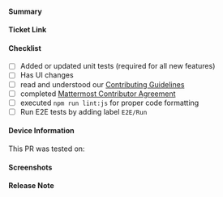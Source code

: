 <!-- Thank you for contributing a pull request! Here are a few tips to help you:

1. If this is your first contribution, make sure you've read the Contribution Checklist https://developers.mattermost.com/contribute/getting-started/contribution-checklist/
2. Read our blog post about "Submitting Great PRs" https://developers.mattermost.com/blog/2019-01-24-submitting-great-prs
3. Take a look at other repository specific documentation at https://developers.mattermost.com/contribute
-->

#### Summary
<!--
A brief description of what this pull request does.
-->

#### Ticket Link
<!--
If this pull request addresses a Help Wanted ticket, please link the relevant GitHub issue, e.g.

  Fixes https://github.com/mattermost/desktop/issues/XXXXX

Otherwise, link the JIRA ticket.
-->

#### Checklist
<!--
Place an '[x]' (no spaces) in all applicable fields. Please remove unrelated fields.
-->
- [ ] Added or updated unit tests (required for all new features)
- [ ] Has UI changes
- [ ] read and understood our [Contributing Guidelines](https://github.com/mattermost/desktop/blob/master/CONTRIBUTING.md)
- [ ] completed [Mattermost Contributor Agreement](https://mattermost.com/contribute/)
- [ ] executed `npm run lint:js` for proper code formatting
- [ ] Run E2E tests by adding label `E2E/Run`

#### Device Information
This PR was tested on: <!-- Device name(s), OS version(s) -->

#### Screenshots
<!--
If the PR includes UI changes, include screenshots/GIFs.
-->

#### Release Note
<!--
Add a release note for each of the following conditions:

* New features and improvements, including behavioural changes, UI changes
* Bug fixes and fixes of previous known issues
* Deprecation warnings, breaking changes, or compatibility notes

If no release notes are required write NONE. Use past-tense. Newlines are stripped.

Examples:

```release-note
Added a new config setting ServiceSettings.FooBar. Added a new column Foo to the Users table.
```

```release-note
NONE
```
-->

```release-note

```
